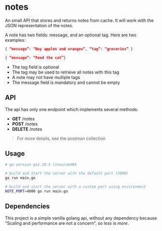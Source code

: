# notes

An small API that stores and returns notes from cache. It will work with the JSON representation of the notes.

A note has two fields: message, and an optional tag. Here are two examples:
```json
{ “message”: “Buy apples and oranges”, “tag”: “groceries” }
```
```json
{ “message”: “Feed the cat”}
```

- The tag field is optional
- The tag may be used to retrieve all notes with this tag
- A note may not have multiple tags
- The message field is mandatory and cannot be empty

## API

The api has only one endpoint which implements several methods:

- __GET__ /notes
- __POST__ /notes
- __DELETE__ /notes

> For more details, see the postman collection

## Usage

```bash
# go version go1.18.5 linux/amd64

# build and start the server with the default port (3000)
go run main.go

# build and start the server with a custom port using environment
NOTE_PORT=4000 go run main.go
```

## Dependencies

This project is a simple vanilla golang api, without any dependency because "Scaling and performance are not a concern", so *less is more*.
